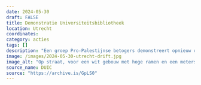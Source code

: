 ```yaml
---
date: 2024-05-30
draft: FALSE
title: Demonstratie Universiteitsbibliotheek
location: Utrecht
coordinates: 
category: acties
tags: []
description: "Een groep Pro-Palestijnse betogers demonstreert opnieuw op en rond de binnenplaats van de Universiteitsbibliotheek aan de Drift. De Universiteit Utrecht sluit de toegangspoort af. Ook politie is aanwezig. "
image: /images/2024-05-30-utrecht-drift.jpg
image_alt: "Op straat, voor een wit gebouw met hoge ramen en een metershoog hek met donkere spijlen en goude punten, zitten en staan tientallen mensen, op de rug gezien. Zij hebben bordjes en spandoeken bij zicht ter ondersteuning van Palestina, met teksten zoals (in het Engels) 'Schaam je UU',en 'UU stop met het verdedigen van genocide'. Tegen het het geleund zit een drietal mensen, waarvan één met een microfoon de groep toespreekt. Aan de andere zijde, achter het hek, zitten verschillende mensen die keffiyeh dragen naast een aantal kleurrijke kampeertenten. Op de voorgrond passeren twee voetgangers en een fietser, die toekijken. "
source_name: DUIC
source: "https://archive.is/GpLS0"
---
```

